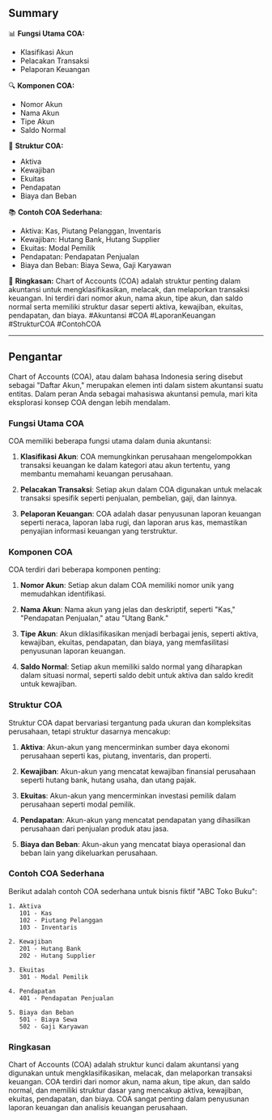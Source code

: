 ## Summary

📊 **Fungsi Utama COA:**
- Klasifikasi Akun
- Pelacakan Transaksi
- Pelaporan Keuangan

🔍 **Komponen COA:**
- Nomor Akun
- Nama Akun
- Tipe Akun
- Saldo Normal

🏢 **Struktur COA:**
- Aktiva
- Kewajiban
- Ekuitas
- Pendapatan
- Biaya dan Beban

📚 **Contoh COA Sederhana:**
- Aktiva: Kas, Piutang Pelanggan, Inventaris
- Kewajiban: Hutang Bank, Hutang Supplier
- Ekuitas: Modal Pemilik
- Pendapatan: Pendapatan Penjualan
- Biaya dan Beban: Biaya Sewa, Gaji Karyawan

📃 **Ringkasan:**
Chart of Accounts (COA) adalah struktur penting dalam akuntansi untuk mengklasifikasikan, melacak, dan melaporkan transaksi keuangan. Ini terdiri dari nomor akun, nama akun, tipe akun, dan saldo normal serta memiliki struktur dasar seperti aktiva, kewajiban, ekuitas, pendapatan, dan biaya. #Akuntansi #COA #LaporanKeuangan #StrukturCOA #ContohCOA

---
## Pengantar
Chart of Accounts (COA), atau dalam bahasa Indonesia sering disebut sebagai "Daftar Akun," merupakan elemen inti dalam sistem akuntansi suatu entitas. Dalam peran Anda sebagai mahasiswa akuntansi pemula, mari kita eksplorasi konsep COA dengan lebih mendalam.

### Fungsi Utama COA
COA memiliki beberapa fungsi utama dalam dunia akuntansi:

1. **Klasifikasi Akun**: COA memungkinkan perusahaan mengelompokkan transaksi keuangan ke dalam kategori atau akun tertentu, yang membantu memahami keuangan perusahaan.

2. **Pelacakan Transaksi**: Setiap akun dalam COA digunakan untuk melacak transaksi spesifik seperti penjualan, pembelian, gaji, dan lainnya.

3. **Pelaporan Keuangan**: COA adalah dasar penyusunan laporan keuangan seperti neraca, laporan laba rugi, dan laporan arus kas, memastikan penyajian informasi keuangan yang terstruktur.

### Komponen COA
COA terdiri dari beberapa komponen penting:

1. **Nomor Akun**: Setiap akun dalam COA memiliki nomor unik yang memudahkan identifikasi.

2. **Nama Akun**: Nama akun yang jelas dan deskriptif, seperti "Kas," "Pendapatan Penjualan," atau "Utang Bank."

3. **Tipe Akun**: Akun diklasifikasikan menjadi berbagai jenis, seperti aktiva, kewajiban, ekuitas, pendapatan, dan biaya, yang memfasilitasi penyusunan laporan keuangan.

4. **Saldo Normal**: Setiap akun memiliki saldo normal yang diharapkan dalam situasi normal, seperti saldo debit untuk aktiva dan saldo kredit untuk kewajiban.

### Struktur COA
Struktur COA dapat bervariasi tergantung pada ukuran dan kompleksitas perusahaan, tetapi struktur dasarnya mencakup:

1. **Aktiva**: Akun-akun yang mencerminkan sumber daya ekonomi perusahaan seperti kas, piutang, inventaris, dan properti.

2. **Kewajiban**: Akun-akun yang mencatat kewajiban finansial perusahaan seperti hutang bank, hutang usaha, dan utang pajak.

3. **Ekuitas**: Akun-akun yang mencerminkan investasi pemilik dalam perusahaan seperti modal pemilik.

4. **Pendapatan**: Akun-akun yang mencatat pendapatan yang dihasilkan perusahaan dari penjualan produk atau jasa.

5. **Biaya dan Beban**: Akun-akun yang mencatat biaya operasional dan beban lain yang dikeluarkan perusahaan.

### Contoh COA Sederhana
Berikut adalah contoh COA sederhana untuk bisnis fiktif "ABC Toko Buku":

```
1. Aktiva
   101 - Kas
   102 - Piutang Pelanggan
   103 - Inventaris

2. Kewajiban
   201 - Hutang Bank
   202 - Hutang Supplier

3. Ekuitas
   301 - Modal Pemilik

4. Pendapatan
   401 - Pendapatan Penjualan

5. Biaya dan Beban
   501 - Biaya Sewa
   502 - Gaji Karyawan
```

### Ringkasan
Chart of Accounts (COA) adalah struktur kunci dalam akuntansi yang digunakan untuk mengklasifikasikan, melacak, dan melaporkan transaksi keuangan. COA terdiri dari nomor akun, nama akun, tipe akun, dan saldo normal, dan memiliki struktur dasar yang mencakup aktiva, kewajiban, ekuitas, pendapatan, dan biaya. COA sangat penting dalam penyusunan laporan keuangan dan analisis keuangan perusahaan. 